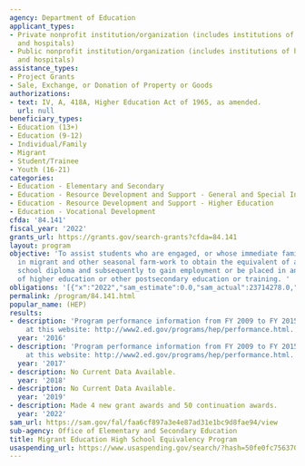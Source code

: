 ```yaml
---
agency: Department of Education
applicant_types:
- Private nonprofit institution/organization (includes institutions of higher education
  and hospitals)
- Public nonprofit institution/organization (includes institutions of higher education
  and hospitals)
assistance_types:
- Project Grants
- Sale, Exchange, or Donation of Property or Goods
authorizations:
- text: IV, A, 418A, Higher Education Act of 1965, as amended.
  url: null
beneficiary_types:
- Education (13+)
- Education (9-12)
- Individual/Family
- Migrant
- Student/Trainee
- Youth (16-21)
categories:
- Education - Elementary and Secondary
- Education - Resource Development and Support - General and Special Interest Organizations
- Education - Resource Development and Support - Higher Education
- Education - Vocational Development
cfda: '84.141'
fiscal_year: '2022'
grants_url: https://grants.gov/search-grants?cfda=84.141
layout: program
objective: 'To assist students who are engaged, or whose immediate family is engaged,
  in migrant and other seasonal farm-work to obtain the equivalent of a secondary
  school diploma and subsequently to gain employment or be placed in an institution
  of higher education or other postsecondary education or training. '
obligations: '[{"x":"2022","sam_estimate":0.0,"sam_actual":23714278.0,"usa_spending_actual":23376511.52},{"x":"2023","sam_estimate":23522795.0,"sam_actual":0.0,"usa_spending_actual":24400425.31},{"x":"2024","sam_estimate":32896193.0,"sam_actual":0.0,"usa_spending_actual":23118775.58}]'
permalink: /program/84.141.html
popular_name: (HEP)
results:
- description: 'Program performance information from FY 2009 to FY 2015 is available
    at this website: http://www2.ed.gov/programs/hep/performance.html.'
  year: '2016'
- description: 'Program performance information from FY 2009 to FY 2015 is available
    at this website: http://www2.ed.gov/programs/hep/performance.html.'
  year: '2017'
- description: No Current Data Available.
  year: '2018'
- description: No Current Data Available.
  year: '2019'
- description: Made 4 new grant awards and 50 continuation awards.
  year: '2022'
sam_url: https://sam.gov/fal/faa6cf897a3e4e87ad31e1bc9d8fae94/view
sub-agency: Office of Elementary and Secondary Education
title: Migrant Education High School Equivalency Program
usaspending_url: https://www.usaspending.gov/search/?hash=50fe0fc7563700f30d428a2492c461ad
---
```

